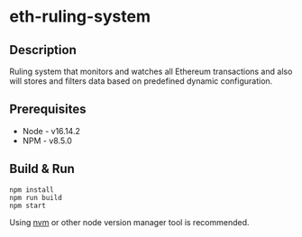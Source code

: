 # eth-ruling-system

## Description
Ruling system that monitors and watches all Ethereum transactions and also will stores and filters data based on predefined dynamic configuration.
## Prerequisites

- Node - v16.14.2
- NPM - v8.5.0

## Build & Run
```
npm install
npm run build
npm start
```

Using [nvm](https://github.com/nvm-sh/nvm) or other node version manager tool is recommended.
